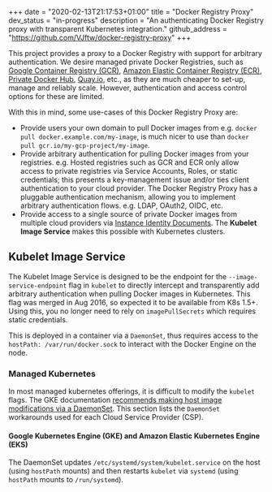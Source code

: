 +++
date = "2020-02-13T21:17:53+01:00"
title = "Docker Registry Proxy"
dev_status = "in-progress"
description = "An authenticating Docker Registry proxy with transparent Kubernetes integration."
github_address = "https://github.com/VJftw/docker-registry-proxy"
+++

This project provides a proxy to a Docker Registry with support for arbitrary authentication. We desire managed private Docker Registries, such as [Google Container Registry (GCR)](https://cloud.google.com/container-registry), [Amazon Elastic Container Registry (ECR)](https://aws.amazon.com/ecr/), [Private Docker Hub](https://docs.docker.com/docker-hub/repos/#private-repositories), [Quay.io](https://quay.io/), etc., as they are much cheaper to set-up, manage and reliably scale. However, authentication and access control options for these are limited.

With this in mind, some use-cases of this Docker Registry Proxy are:

 - Provide users your own domain to pull Docker images from e.g. `docker pull docker.example.com/my-image`, is much nicer to use than `docker pull gcr.io/my-gcp-project/my-image`.
 - Provide arbitrary authentication for pulling Docker images from your registries. e.g. Hosted registries such as GCR and ECR only allow access to private registries via Service Accounts, Roles, or static credentials; this presents a key-management issue and/or ties client authentication to your cloud provider. The Docker Registry Proxy has a pluggable authentication mechanism, allowing you to implement arbitrary authentication flows. e.g. LDAP, OAuth2, OIDC, etc.
- Provide access to a single source of private Docker images from multiple cloud providers via [Instance Identity Documents](https://docs.aws.amazon.com/AWSEC2/latest/UserGuide/instance-identity-documents.html). The **Kubelet Image Service** makes this possible with Kubernetes clusters.


## Kubelet Image Service

The Kubelet Image Service is designed to be the endpoint for the `--image-service-endpoint` flag in `kubelet` to directly intercept and transparently add arbitrary authentication when pulling Docker images in Kubernetes. This flag was merged in Aug 2016, so expected it to be available from K8s 1.5+. Using this, you no longer need to rely on `imagePullSecrets` which requires static credentials.

This is deployed in a container via a `DaemonSet`, thus requires access to the `hostPath: /var/run/docker.sock` to interact with the Docker Engine on the node.

### Managed Kubernetes
In most managed kubernetes offerings, it is difficult to modify the `kubelet` flags. The GKE documentation [recommends making host image modifications via a DaemonSet](https://cloud.google.com/kubernetes-engine/docs/concepts/node-images#modifications). This section lists the `DaemonSet` workarounds used for each Cloud Service Provider (CSP).

#### Google Kubernetes Engine (GKE) and Amazon Elastic Kubernetes Engine (EKS)
The DaemonSet updates `/etc/systemd/system/kubelet.service` on the host (using `hostPath` mounts) and then restarts `kubelet` via `systemd` (using `hostPath` mounts to `/run/systemd`).
